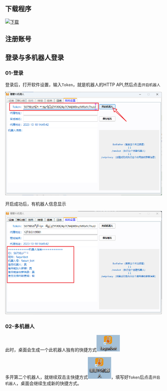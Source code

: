 ## 下载程序
[![下载](https://img.shields.io/badge/%E4%B8%8B%E8%BD%BD-32%E4%BD%8D%7C64%E4%BD%8D-brightgreen?style=for-the-badge&logo=windows)](../download/暖暖TG机器人.exe)

## 注册账号

## 登录与多机器人登录
### 01-登录

登录后，打开软件设置，输入`Token`，就是机器人的HTTP API,然后点击`开启机器人`

![](../_media/install1.png)

开启成功后，有机器人信息显示

![](../_media/install2.png)

### 02-多机器人
此时，桌面会生成一个此机器人独有的快捷方式![](../_media/install4.png)

多开第二个机器人，就继续双击主快捷方式![](../_media/install3.png)，填写好`Token`后点击`开启机器人`，桌面会继续生成新的快捷方式。